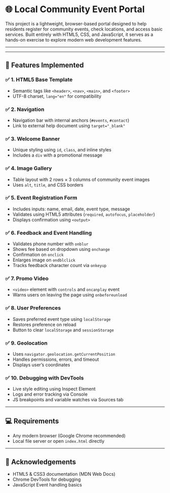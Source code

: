 # 🌐 Local Community Event Portal

This project is a lightweight, browser-based portal designed to help residents register for community events, check locations, and access basic services. Built entirely with HTML5, CSS, and JavaScript, it serves as a hands-on exercise to explore modern web development features.

---


---

## 🔧 Features Implemented

### ✅ 1. HTML5 Base Template
- Semantic tags like `<header>`, `<nav>`, `<main>`, and `<footer>`
- UTF-8 charset, `lang="en"` for compatibility

### ✅ 2. Navigation
- Navigation bar with internal anchors (`#events`, `#contact`)
- Link to external help document using `target="_blank"`

### ✅ 3. Welcome Banner
- Unique styling using `id`, `class`, and inline styles
- Includes a `div` with a promotional message

### ✅ 4. Image Gallery
- Table layout with 2 rows × 3 columns of community event images
- Uses `alt`, `title`, and CSS borders

### ✅ 5. Event Registration Form
- Includes inputs: name, email, date, event type, message
- Validates using HTML5 attributes (`required`, `autofocus`, `placeholder`)
- Displays confirmation using `<output>`

### ✅ 6. Feedback and Event Handling
- Validates phone number with `onblur`
- Shows fee based on dropdown using `onchange`
- Confirmation on `onclick`
- Enlarges image on `ondblclick`
- Tracks feedback character count via `onkeyup`

### ✅ 7. Promo Video
- `<video>` element with `controls` and `oncanplay` event
- Warns users on leaving the page using `onbeforeunload`

### ✅ 8. User Preferences
- Saves preferred event type using `localStorage`
- Restores preference on reload
- Button to clear `localStorage` and `sessionStorage`

### ✅ 9. Geolocation
- Uses `navigator.geolocation.getCurrentPosition`
- Handles permissions, errors, and timeout
- Displays user’s coordinates

### ✅ 10. Debugging with DevTools
- Live style editing using Inspect Element
- Logs and error tracking via Console
- JS breakpoints and variable watches via Sources tab

---

## 💻 Requirements

- Any modern browser (Google Chrome recommended)
- Local file server or open `index.html` directly

---



## 🙌 Acknowledgements

- HTML5 & CSS3 documentation (MDN Web Docs)
- Chrome DevTools for debugging
- JavaScript Event handling basics


